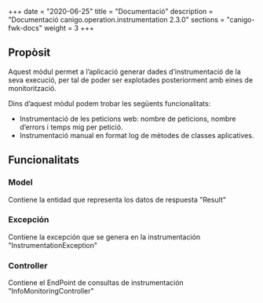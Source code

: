 +++
date        = "2020-06-25"
title       = "Documentació"
description = "Documentació canigo.operation.instrumentation 2.3.0"
sections    = "canigo-fwk-docs"
weight      = 3
+++

## Propòsit

Aquest mòdul permet a l’aplicació generar dades d’instrumentació de la seva execució, per tal de poder ser explotades posteriorment amb eines de monitorització.

Dins d’aquest mòdul podem trobar les següents funcionalitats:

* Instrumentació de les peticions web: nombre de peticions, nombre d’errors i temps mig per petició.
* Instrumentació manual en format log de mètodes de classes aplicatives.


## Funcionalitats

### Model

Contiene la entidad que representa los datos de respuesta "Result"

### Excepción

Contiene la excepción que se genera en la instrumentación "InstrumentationException"

### Controller

Contiene el EndPoint de consultas de instrumentación "InfoMonitoringController"
